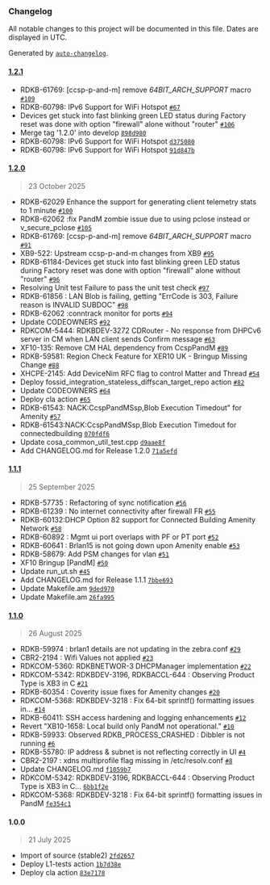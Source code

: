 ### Changelog

All notable changes to this project will be documented in this file. Dates are displayed in UTC.

Generated by [`auto-changelog`](https://github.com/CookPete/auto-changelog).

#### [1.2.1](https://github.com/rdkcentral/provisioning-and-management/compare/1.2.0...1.2.1)

- RDKB-61769: [ccsp-p-and-m] remove _64BIT_ARCH_SUPPORT_ macro [`#109`](https://github.com/rdkcentral/provisioning-and-management/pull/109)
- RDKB-60798: IPv6 Support for WiFi Hotspot  [`#67`](https://github.com/rdkcentral/provisioning-and-management/pull/67)
- Devices get stuck into fast blinking green LED status during Factory reset was done with option "firewall" alone without "router" [`#106`](https://github.com/rdkcentral/provisioning-and-management/pull/106)
- Merge tag '1.2.0' into develop [`898d980`](https://github.com/rdkcentral/provisioning-and-management/commit/898d980e2efcf7a08a6a2c826fe7bd053842409f)
- RDKB-60798: IPv6 Support for WiFi Hotspot [`d375080`](https://github.com/rdkcentral/provisioning-and-management/commit/d375080ed0e6f880298b61372baf39ded328644e)
- RDKB-60798: IPv6 Support for WiFi Hotspot [`91d847b`](https://github.com/rdkcentral/provisioning-and-management/commit/91d847b2c89a3adc6a48420fb9908a6b8a7ea0a9)

#### [1.2.0](https://github.com/rdkcentral/provisioning-and-management/compare/1.1.1...1.2.0)

> 23 October 2025

- RDKB-62029 Enhance the support for generating client telemetry stats to 1 minute [`#100`](https://github.com/rdkcentral/provisioning-and-management/pull/100)
- RDKB-62062 :fix PandM zombie issue due to using pclose instead or v_secure_pclose [`#105`](https://github.com/rdkcentral/provisioning-and-management/pull/105)
- RDKB-61769: [ccsp-p-and-m] remove _64BIT_ARCH_SUPPORT_ macro [`#91`](https://github.com/rdkcentral/provisioning-and-management/pull/91)
- XB9-522: Upstream ccsp-p-and-m changes from XB9 [`#95`](https://github.com/rdkcentral/provisioning-and-management/pull/95)
- RDKB-61184-Devices get stuck into fast blinking green LED status during Factory reset was done with option "firewall" alone without "router" [`#96`](https://github.com/rdkcentral/provisioning-and-management/pull/96)
- Resolving Unit test Failure to pass the unit test check [`#97`](https://github.com/rdkcentral/provisioning-and-management/pull/97)
- RDKB-61856 : LAN Blob is failing, getting "ErrCode is 303, Failure reason is INVALID SUBDOC" [`#98`](https://github.com/rdkcentral/provisioning-and-management/pull/98)
- RDKB-62062 :conntrack monitor for ports [`#94`](https://github.com/rdkcentral/provisioning-and-management/pull/94)
- Update CODEOWNERS [`#92`](https://github.com/rdkcentral/provisioning-and-management/pull/92)
- RDKCOM-5444: RDKBDEV-3272 CDRouter - No response from DHPCv6 server in CM when LAN client sends Confirm message [`#63`](https://github.com/rdkcentral/provisioning-and-management/pull/63)
- XF10-135: Remove CM HAL dependency from CcspPandM [`#89`](https://github.com/rdkcentral/provisioning-and-management/pull/89)
- RDKB-59581: Region Check Feature for XER10 UK - Bringup Missing Change  [`#88`](https://github.com/rdkcentral/provisioning-and-management/pull/88)
- XHCPE-2145: Add DeviceNim RFC flag to control Matter and Thread [`#54`](https://github.com/rdkcentral/provisioning-and-management/pull/54)
- Deploy fossid_integration_stateless_diffscan_target_repo action [`#82`](https://github.com/rdkcentral/provisioning-and-management/pull/82)
- Update CODEOWNERS [`#64`](https://github.com/rdkcentral/provisioning-and-management/pull/64)
- Deploy cla action [`#65`](https://github.com/rdkcentral/provisioning-and-management/pull/65)
- RDKB-61543: NACK:CcspPandMSsp,Blob Execution Timedout" for Amenity [`#57`](https://github.com/rdkcentral/provisioning-and-management/pull/57)
- RDKB-61543:NACK:CcspPandMSsp,Blob Execution Timedout for connectedbuilding [`070fdf6`](https://github.com/rdkcentral/provisioning-and-management/commit/070fdf6153c43176d4e59b3c46f6daa05e7ab5c1)
- Update cosa_common_util_test.cpp [`d9aae8f`](https://github.com/rdkcentral/provisioning-and-management/commit/d9aae8f5d695d366f3d770b8b6d9e6ab363f5260)
- Add CHANGELOG.md for Release 1.2.0 [`71a5efd`](https://github.com/rdkcentral/provisioning-and-management/commit/71a5efdd1bad5180ca7fd793d026fdb040225574)

#### [1.1.1](https://github.com/rdkcentral/provisioning-and-management/compare/1.1.0...1.1.1)

> 25 September 2025

- RDKB-57735 : Refactoring of sync notification [`#56`](https://github.com/rdkcentral/provisioning-and-management/pull/56)
- RDKB-61239 : No internet connectivity after firewall FR [`#55`](https://github.com/rdkcentral/provisioning-and-management/pull/55)
- RDKB-60132:DHCP Option 82 support for Connected Building Amenity Network [`#58`](https://github.com/rdkcentral/provisioning-and-management/pull/58)
- RDKB-60892 : Mgmt ui port overlaps with PF or PT port [`#52`](https://github.com/rdkcentral/provisioning-and-management/pull/52)
- RDKB-60641 : Brlan15 is not going down upon Amenity enable [`#53`](https://github.com/rdkcentral/provisioning-and-management/pull/53)
- RDKB-58679: Add PSM changes for vlan [`#51`](https://github.com/rdkcentral/provisioning-and-management/pull/51)
- XF10 Bringup [PandM] [`#50`](https://github.com/rdkcentral/provisioning-and-management/pull/50)
- Update run_ut.sh [`#45`](https://github.com/rdkcentral/provisioning-and-management/pull/45)
- Add CHANGELOG.md for Release 1.1.1 [`7bbe693`](https://github.com/rdkcentral/provisioning-and-management/commit/7bbe6939ffab09bd6fc347e57037f493a386f21f)
- Update Makefile.am [`9ded970`](https://github.com/rdkcentral/provisioning-and-management/commit/9ded97025ef835853ec5bd7cf04b4046b1afd1aa)
- Update Makefile.am [`26fa995`](https://github.com/rdkcentral/provisioning-and-management/commit/26fa9957a9520229347f9a2c8584f4c7a0acaed6)

#### [1.1.0](https://github.com/rdkcentral/provisioning-and-management/compare/1.0.0...1.1.0)

> 26 August 2025

- RDKB-59974 : brlan1 details are not updating in the zebra.conf [`#29`](https://github.com/rdkcentral/provisioning-and-management/pull/29)
- CBR2-2194 : Wifi Values not applied [`#23`](https://github.com/rdkcentral/provisioning-and-management/pull/23)
- RDKCOM-5360: RDKBNETWOR-3 DHCPManager implementation [`#22`](https://github.com/rdkcentral/provisioning-and-management/pull/22)
- RDKCOM-5342: RDKBDEV-3196, RDKBACCL-644 : Observing Product Type is XB3 in C [`#21`](https://github.com/rdkcentral/provisioning-and-management/pull/21)
- RDKB-60354 : Coverity issue fixes for Amenity changes [`#20`](https://github.com/rdkcentral/provisioning-and-management/pull/20)
- RDKCOM-5368: RDKBDEV-3218 : Fix 64-bit sprintf() formatting issues in… [`#14`](https://github.com/rdkcentral/provisioning-and-management/pull/14)
- RDKB-60411: SSH access hardening and logging enhancements [`#12`](https://github.com/rdkcentral/provisioning-and-management/pull/12)
- Revert "XB10-1658: Local build only PandM not operational." [`#10`](https://github.com/rdkcentral/provisioning-and-management/pull/10)
- RDKB-59933: Observed RDKB_PROCESS_CRASHED : Dibbler is not running [`#6`](https://github.com/rdkcentral/provisioning-and-management/pull/6)
- RDKB-55780: IP address & subnet is not reflecting correctly in UI [`#4`](https://github.com/rdkcentral/provisioning-and-management/pull/4)
- CBR2-2197 : xdns multiprofile flag missing in /etc/resolv.conf [`#8`](https://github.com/rdkcentral/provisioning-and-management/pull/8)
- Update CHANGELOG.md [`f1059b7`](https://github.com/rdkcentral/provisioning-and-management/commit/f1059b7933b72ef4fb089f499c2ae0d442b54396)
- RDKCOM-5342: RDKBDEV-3196, RDKBACCL-644 : Observing Product Type is XB3 in C... [`6bb1f2e`](https://github.com/rdkcentral/provisioning-and-management/commit/6bb1f2e362cdb545244337227362eb3631c2393c)
- RDKCOM-5368: RDKBDEV-3218 : Fix 64-bit sprintf() formatting issues in PandM [`fe354c1`](https://github.com/rdkcentral/provisioning-and-management/commit/fe354c141e325fa607ffa3b667d38c9f2030ba87)

#### 1.0.0

> 21 July 2025

- Import of source (stable2) [`2fd2657`](https://github.com/rdkcentral/provisioning-and-management/commit/2fd26578d1648afc4ec0e21ce1749dfd6077e4c8)
- Deploy L1-tests action [`1b7d38e`](https://github.com/rdkcentral/provisioning-and-management/commit/1b7d38e1bd776ced7cc47bff58ebdbc228631c58)
- Deploy cla action [`83e7178`](https://github.com/rdkcentral/provisioning-and-management/commit/83e71780ae5de8da24d27a3aff2e52c5d2f5e2dd)
